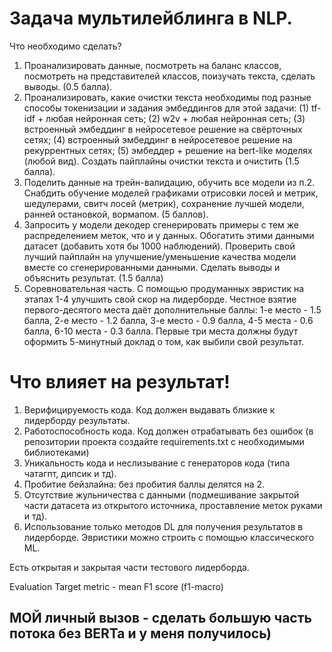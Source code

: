 # **Задача мультилейблинга в NLP.**

Что необходимо сделать?
1) Проанализировать данные, посмотреть на баланс классов, посмотреть на представителей классов, поизучать текста, сделать выводы. (0.5 балла).
2) Проанализировать, какие очистки текста необходимы под разные способы токенизации и задания эмбеддингов для этой задачи: (1) tf-idf + любая нейронная сеть; (2) w2v + любая нейронная сеть; (3) встроенный эмбеддинг в нейросетевое решение на свёрточных сетях; (4) встроенный эмбеддинг в нейросетевое решение на рекуррентных сетях; (5) эмбеддер + решение на bert-like моделях (любой вид). Создать пайплайны очистки текста и очистить (1.5 балла).
3) Поделить данные на трейн-валидацию, обучить все модели из п.2. Снабдить обучение моделей графиками отрисовки лосей и метрик, шедулерами, свитч лосей (метрик), сохранение лучшей модели, ранней остановкой, вормапом. (5 баллов).
4) Запросить у модели декодер сгенерировать примеры с тем же распределением меток, что и у данных. Обогатить этими данными датасет (добавить хотя бы 1000 наблюдений). Проверить свой лучший пайплайн на улучшение/уменьшение качества модели вместе со сгенерированными данными. Сделать выводы и объяснить результат. (1.5 балла)
5) Соревновательная часть. С помощью продуманных эвристик на этапах 1-4 улучшить свой скор на лидерборде. Честное взятие первого-десятого места даёт дополнительные баллы: 1-е место - 1.5 балла, 2-е место - 1.2 балла, 3-е место - 0.9 балла, 4-5 места - 0.6 балла, 6-10 места - 0.3 балла. Первые три места должны будут оформить 5-минутный доклад о том, как выбили свой результат.

# **Что влияет на результат!**
1) Верифицируемость кода. Код должен выдавать близкие к лидерборду результаты.
2) Работоспособность кода. Код должен отрабатывать без ошибок (в репозитории проекта создайте requirements.txt c необходимыми библиотеками)
3) Уникальность кода и неслизывание с генераторов кода (типа чатагпт, дипсик и тд).
4) Пробитие бейзлайна: без пробития баллы делятся на 2.
5) Отсутствие жульничества с данными (подмешивание закрытой части датасета из открытого источника, проставление меток руками и тд).
6) Использование только методов DL для получения результатов в лидерборде. Эвристики можно строить с помощью классического ML.

Есть открытая и закрытая части тестового лидерборда.

Evaluation
Target metric - mean F1 score (f1-macro)

## **МОЙ личный вызов - сделать большую часть потока без BERTa и у меня получилось)**
